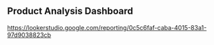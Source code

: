 ## Product Analysis Dashboard

https://lookerstudio.google.com/reporting/0c5c6faf-caba-4015-83a1-97d9038823cb
